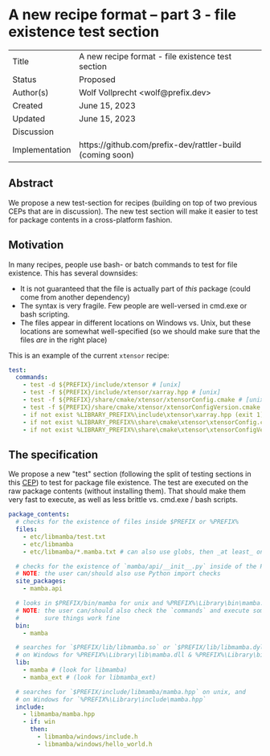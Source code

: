 # A new recipe format – part 3 - file existence test section

<table>
<tr><td> Title </td><td> A new recipe format - file existence test section </td>
<tr><td> Status </td><td> Proposed</td></tr>
<tr><td> Author(s) </td><td> Wolf Vollprecht &lt;wolf@prefix.dev&gt;</td></tr>
<tr><td> Created </td><td> June 15, 2023</td></tr>
<tr><td> Updated </td><td> June 15, 2023</td></tr>
<tr><td> Discussion </td><td>  </td></tr>
<tr><td> Implementation </td><td>https://github.com/prefix-dev/rattler-build (coming soon)</td></tr>
</table>

## Abstract

We propose a new test-section for recipes (building on top of two previous CEPs that are in discussion).
The new test section will make it easier to test for package contents in a cross-platform fashion.

## Motivation

In many recipes, people use bash- or batch commands to test for file existence. This has several downsides:

- It is not guaranteed that the file is actually part of _this_ package (could come from another dependency)
- The syntax is very fragile. Few people are well-versed in cmd.exe or bash scripting.
- The files appear in different locations on Windows vs. Unix, but these locations are somewhat well-specified (so we should make sure that the files _are_ in the right place)

This is an example of the current `xtensor` recipe:

```yaml
test:
  commands:
    - test -d ${PREFIX}/include/xtensor # [unix]
    - test -f ${PREFIX}/include/xtensor/xarray.hpp # [unix]
    - test -f ${PREFIX}/share/cmake/xtensor/xtensorConfig.cmake # [unix]
    - test -f ${PREFIX}/share/cmake/xtensor/xtensorConfigVersion.cmake # [unix]
    - if not exist %LIBRARY_PREFIX%\include\xtensor\xarray.hpp (exit 1) # [win]
    - if not exist %LIBRARY_PREFIX%\share\cmake\xtensor\xtensorConfig.cmake (exit 1) # [win]
    - if not exist %LIBRARY_PREFIX%\share\cmake\xtensor\xtensorConfigVersion.cmake (exit 1) # [win]
```

## The specification

We propose a new "test" section (following the split of testing sections in this [CEP](https://github.com/conda-incubator/ceps/pull/56)) to test for package file existence.
The test are executed on the raw package contents (without installing them). That should make them very fast to execute, as well as less brittle vs. cmd.exe / bash scripts.

```yaml
package_contents:
  # checks for the existence of files inside $PREFIX or %PREFIX%
  files:
    - etc/libmamba/test.txt
    - etc/libmamba
    - etc/libmamba/*.mamba.txt # can also use globs, then _at least_ one file needs to match

  # checks for the existence of `mamba/api/__init__.py` inside of the Python site-packages directory
  # NOTE: the user can/should also use Python import checks
  site_packages:
    - mamba.api

  # looks in $PREFIX/bin/mamba for unix and %PREFIX%\Library\bin\mamba.exe on Windows
  # NOTE: the user can/should also check the `commands` and execute something like `mamba --help` to make
  #       sure things work fine
  bin:
    - mamba

  # searches for `$PREFIX/lib/libmamba.so` or `$PREFIX/lib/libmamba.dylib` on Linux or macOS,
  # on Windows for %PREFIX%\Library\lib\mamba.dll & %PREFIX%\Library\bin\mamba.bin
  lib:
    - mamba # (look for libmamba)
    - mamba_ext # (look for libmamba_ext)

  # searches for `$PREFIX/include/libmamba/mamba.hpp` on unix, and
  # on Windows for `%PREFIX%\Library\include\mamba.hpp`
  include:
    - libmamba/mamba.hpp
    - if: win
      then:
        - libmamba/windows/include.h
        - libmamba/windows/hello_world.h
```
